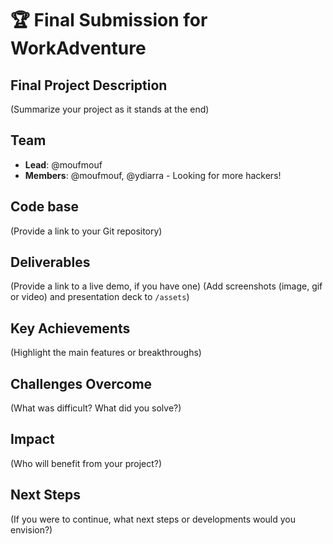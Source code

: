 # 🏆 Final Submission for WorkAdventure

## Final Project Description
(Summarize your project as it stands at the end)

## Team
- **Lead**: @moufmouf
- **Members**: @moufmouf, @ydiarra - Looking for more hackers!

## Code base
(Provide a link to your Git repository)

## Deliverables 
(Provide a link to a live demo, if you have one)
(Add screenshots (image, gif or video) and presentation deck to `/assets`)

## Key Achievements
(Highlight the main features or breakthroughs)

## Challenges Overcome
(What was difficult? What did you solve?)

## Impact
(Who will benefit from your project?)

## Next Steps
(If you were to continue, what next steps or developments would you envision?)
